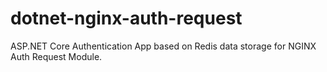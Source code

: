 # dotnet-nginx-auth-request
ASP.NET Core Authentication App based on Redis data storage for NGINX Auth Request Module.
